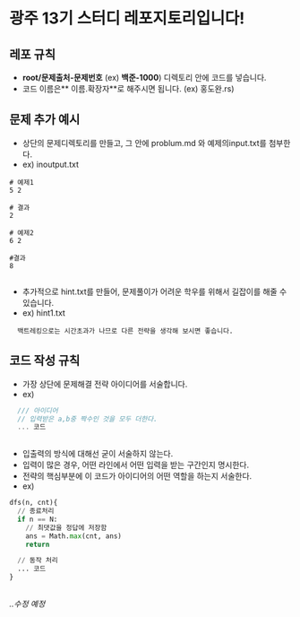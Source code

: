 # 광주 13기 스터디 레포지토리입니다!

## 레포 규칙
- **root/문제출처-문제번호** (ex) **백준-1000**) 디렉토리 안에 코드를 넣습니다.
- 코드 이름은** 이름.확장자**로 해주시면 됩니다.  (ex) 홍도완.rs)

## 문제 추가 예시
- 상단의 문제디렉토리를 만들고, 그 안에 problum.md 와 예제의input.txt를 첨부한다.
- ex) inoutput.txt
```text
# 예제1
5 2

# 결과
2

# 예제2
6 2

#결과
8
  
```
- 추가적으로 hint<n>.txt를 만들어, 문제풀이가 어려운 학우를 위해서 길잡이를 해줄 수 있습니다.
- ex) hint1.txt
```text
  백트레킹으로는 시간초과가 나므로 다른 전략을 생각해 보시면 좋습니다.
```


## 코드 작성 규칙
- 가장 상단에 문제해결 전략 아이디어를 서술합니다.
- ex)
```js
  /// 아이디어
  // 입력받은 a,b중 짝수인 것을 모두 더한다.
  ... 코드
  
```
- 입출력의 방식에 대해선 굳이 서술하지 않는다.
- 입력이 많은 경우, 어떤 라인에서 어떤 입력을 받는 구간인지 명시한다.
- 전략의 핵심부분에 이 코드가 아이디어의 어떤 역할을 하는지 서술한다.
- ex)
```python
dfs(n, cnt){
  // 종료처리
  if n == N:
    // 최댓값을 정답에 저장함
    ans = Math.max(cnt, ans)
    return

  // 동작 처리
  ... 코드
}
  
```

_..수정 예정_
